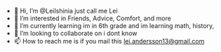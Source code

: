 - 👋 Hi, I’m @LeiIshinia just call me Lei
- 👀 I’m interested in Friends, Advice, Comfort, and more
- 🌱 I’m currently learning im in 6th grade and im learning math, history, 
- 💞️ I’m looking to collaborate on i dont know
- 📫 How to reach me is if you mail this lei.andersson13@gmail.com

<!---
LeiIshinia/LeiIshinia is a ✨ special ✨ repository because its `README.md` (this file) appears on your GitHub profile.
You can click the Preview link to take a look at your changes.
--->
